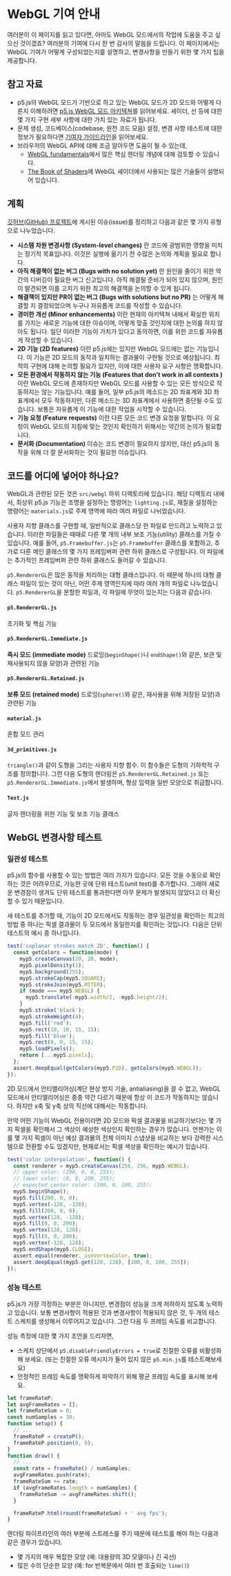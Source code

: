 <!-- How to get started working on the p5.js WebGL mode source code. -->

# WebGL 기여 안내

여러분이 이 페이지를 읽고 있다면, 아마도 WebGL 모드에서의 작업에 도움을 주고 싶으신 것이겠죠? 여러분의 기여에 다시 한 번 감사의 말씀을 드립니다. 이 페이지에서는 WebGL 기여가 어떻게 구성되었는지를 설명하고, 변경사항을 만들기 위한 몇 가지 팁을 제공합니다.

## 참고 자료

- p5.js의 WebGL 모드가 기반으로 하고 있는 WebGL 모드가 2D 모드와 어떻게 다른지 이해하려면 [p5.js WebGL 모드 아키텍쳐](webgl_mode_architecture.md)를 읽어보세요. 셰이더, 선 등에 대한 몇 가지 구현 세부 사항에 대한 가치 있는 자료가 됩니다.
- 문제 생성, 코드베이스(codebase, 원천 코드 모음) 설정, 변경 사항 테스트에 대한 정보가 필요하다면 [기여자 가이드라인](https://p5js.org/contributor-docs/#/./contributor_guidelines)을 읽어보세요.
- 브라우저의 WebGL API에 대해 조금 알아두면 도움이 될 수 있는데, 
  - [WebGL fundamentals](https://webglfundamentals.org/)에서 많은 핵심 렌더링 개념에 대해 검토할 수 있습니다.
  - [The Book of Shaders](https://thebookofshaders.com/)에 WebGL 셰이더에서 사용되는 많은 기술들이 설명되어 있습니다.

## 계획

[깃허브(GitHub) 프로젝트](https://github.com/orgs/processing/projects/5)에 게시된 이슈(issue)를 정리하고 다음과 같은 몇 가지 유형으로 나누었습니다.

- **시스템 차원 변경사항 (System-level changes)** 란 코드에 광범위한 영향을 미치는 장기적 목표입니다. 이것은 실행에 옮기기 전 수많은 논의와 계획을 필요로 합니다.
- **아직 해결책이 없는 버그 (Bugs with no solution yet)** 란 원인을 줄이기 위한 약간의 디버깅이 필요한 버그 신고입니다. 아직 해결될 준비가 되어 있지 않으며, 원인이 발견되면 이를 고치기 위한 최고의 해결책을 논의할 수 있게 됩니다.
- **해결책이 있지만 PR이 없는 버그 (Bugs with solutions but no PR)** 는 어떻게 해결할 지 결정되었으며 누구나 자유롭게 코드를 작성할 수 있습니다.
- **경미한 개선 (Minor enhancements)** 이란 현재의 아키텍쳐 내에서 확실한 위치를 가지는 새로운 기능에 대한 이슈이며, 어떻게 맞출 것인지에 대한 논의를 하지 않아도 됩니다. 일단 이러한 기능이 가치가 있다고 동의하면, 이를 위한 코드를 자유롭게 작성할 수 있습니다.
- **2D 기능 (2D features)** 이란 p5.js에는 있지만 WebGL 모드에는 없는 기능입니다. 이 기능은 2D 모드의 동작과 일치하는 결과물이 구현될 것으로 예상됩니다. 최적의 구현에 대해 논의할 필요가 있지만, 이에 대한 사용자 요구 사항은 명확합니다.
- **모든 환경에서 작동하지 않는 기능 (Features that don't work in all contexts )** 이란 WebGL 모드에 존재하지만 WebGL 모드를 사용할 수 있는 모든 방식으로 작동하지는 않는 기능입니다. 예를 들어, 일부 p5.js의 메소드는 2D 좌표계와 3D 좌표계에서 모두 작동하지만, 다른 메소드는 3D 좌표계에서 사용하면 중단될 수도 있습니다. 보통은 자유롭게 이 기능에 대한 작업을 시작할 수 있습니다.
- **기능 요청 (Feature requests)** 이란 다른 모든 코드 변경 요청을 말합니다. 이 요청이 WebGL 모드의 지침에 맞는 것인지 확인하기 위해서는 약간의 논의가 필요합니다.
- **문서화 (Documentation)** 이슈는 코드 변경이 필요하지 않지만, 대신 p5.js의 동작을 위해 더 잘 문서화하는 것이 필요한 이슈입니다.

## 코드를 어디에 넣어야 하나요?

WebGL과 관련된 모든 것은 `src/webgl` 하위 디렉토리에 있습니다. 해당 디렉토리 내에서, 최상위 p5.js 기능은 조명을 설정하는 명령어는 `lighting.js`로, 재질을 설정하는 명령어는 `materials.js`로 주제 영역에 따라 여러 파일로 나뉘었습니다.

사용자 지향 클래스를 구현할 때, 일반적으로 클래스당 한 파일로 만드려고 노력하고 있습니다. 이러한 파일들은 때때로 다른 몇 개의 내부 보조 기능(utility) 클래스를 가질 수 있습니다. 예를 들어, `p5.Framebuffer.js`는 `p5.Framebuffer` 클래스를 포함하고, 추가로 다른 메인 클래스의 몇 가지 프레임버퍼 관련 하위 클래스로 구성됩니다. 이 파일에는 추가적인 프레임버퍼 관련 하위 클래스도 들어갈 수 있습니다.

`p5.RendererGL`은 많은 동작을 처리하는 대형 클래스입니다. 이 때문에 하나의 대형 클래스 파일이 있는 것이 아닌, 어떤 주제 영역인지에 따라 여러 개의 파일로 나누었습니다. `p5.RendererGL`을 분할한 파일과, 각 파일에 무엇이 있는지는 다음과 같습니다.


#### `p5.RendererGL.js`

초기화 및 핵심 기능


#### `p5.RendererGL.Immediate.js`

**즉시 모드 (immediate mode)** 드로잉(`beginShape()`나 `endShape()`와 같은, 보관 및 재사용되지 않을 모양)과 관련된 기능 


#### `p5.RendererGL.Retained.js`

**보류 모드 (retained mode)** 드로잉(`sphere()`와 같은, 재사용을 위해 저장된 모양)과 관련된 기능

#### `material.js`

혼합 모드 관리

#### `3d_primitives.js`

`triangle()`과 같이 도형을 그리는 사용자 지향 함수. 이 함수들은 도형의 기하학적 구조를 정의합니다. 그런 다음 도형의 렌더링은 `p5.RendererGL.Retained.js` 또는 `p5.RendererGL.Immediate.js`에서 발생하며, 형상 입력을 일반 모양으로 취급합니다.

#### `Text.js`

글자 렌더링을 위한 기능 및 보조 기능 클래스


## WebGL 변경사항 테스트

### 일관성 테스트

p5.js의 함수를 사용할 수 있는 방법은 여러 가지가 있습니다. 모든 것을 수동으로 확인하는 것은 어려우므로, 가능한 곳에 단위 테스트(unit test)를 추가합니다. 그래야 새로운 변경점이 생겨도 단위 테스트를 통과한다면 아무 문제가 발생되지 않았다고 더 확신할 수 있기 때문입니다.

새 테스트를 추가할 때, 기능이 2D 모드에서도 작동하는 경우 일관성을 확인하는 최고의 방법 중 하나는 픽셀 결과물이 두 모드에서 동일한지를 확인하는 것입니다. 다음은 단위 테스트의 예시 중 하나입니다.


```js
test('coplanar strokes match 2D', function() {
  const getColors = function(mode) {
    myp5.createCanvas(20, 20, mode);
    myp5.pixelDensity(1);
    myp5.background(255);
    myp5.strokeCap(myp5.SQUARE);
    myp5.strokeJoin(myp5.MITER);
    if (mode === myp5.WEBGL) {
      myp5.translate(-myp5.width/2, -myp5.height/2);
    }
    myp5.stroke('black');
    myp5.strokeWeight(4);
    myp5.fill('red');
    myp5.rect(10, 10, 15, 15);
    myp5.fill('blue');
    myp5.rect(0, 0, 15, 15);
    myp5.loadPixels();
    return [...myp5.pixels];
  };
  assert.deepEqual(getColors(myp5.P2D), getColors(myp5.WEBGL));
});
```

2D 모드에서 안티앨리어싱(계단 현상 방지 기술, antialiasing)을 끌 수 없고, WebGL 모드에서 안티앨리어싱은 종종 약간 다르기 때문에 항상 이 코드가 작동하지는 않습니다. 하지만 x축 및 y축 상의 직선에 대해서는 작동합니다.

만약 어떤 기능이 WebGL 전용이라면 2D 모드와 픽셀 결과물을 비교하기보다는 몇 가지 픽셀을 확인해서 그 색상이 예상한 색상인지 확인하는 경우가 많습니다. 언젠가는 이를 몇 가지 픽셀이 아닌 예상 결과물의 전체 이미지 스냅샷을 비교하는 보다 강력한 시스템으로 전환할 수도 있겠지만, 현재로서는 픽셀 색상을 확인하는 예시가 있습니다.

```js
test('color interpolation', function() {
  const renderer = myp5.createCanvas(256, 256, myp5.WEBGL);
  // upper color: (200, 0, 0, 255);
  // lower color: (0, 0, 200, 255);
  // expected center color: (100, 0, 100, 255);
  myp5.beginShape();
  myp5.fill(200, 0, 0);
  myp5.vertex(-128, -128);
  myp5.fill(200, 0, 0);
  myp5.vertex(128, -128);
  myp5.fill(0, 0, 200);
  myp5.vertex(128, 128);
  myp5.fill(0, 0, 200);
  myp5.vertex(-128, 128);
  myp5.endShape(myp5.CLOSE);
  assert.equal(renderer._useVertexColor, true);
  assert.deepEqual(myp5.get(128, 128), [100, 0, 100, 255]);
});
```


### 성능 테스트

p5.js가 가장 걱정하는 부분은 아니지만, 변경점이 성능을 크게 저하하지 않도록 노력하고 있습니다. 보통 변경사항이 적용된 것과 변경사항이 적용되지 않은 것, 두 개의 테스트 스케치를 생성해서 이루어지고 있습니다. 그런 다음 두 프레임 속도를 비교합니다.

성능 측정에 대한 몇 가지 조언을 드리자면,

- 스케치 상단에서 `p5.disableFriendlyErrors = true`로 친절한 오류를 비활성화해 보세요. (또는 친절한 오류 메시지가 들어 있지 않은 `p5.min.js`를 테스트해보세요)
- 안정적인 프레임 속도를 명확하게 파악하기 위해 평균 프레임 속도를 표시해 보세요.

```js
let frameRateP;
let avgFrameRates = [];
let frameRateSum = 0;
const numSamples = 30;
function setup() {
  // ...
  frameRateP = createP();
  frameRateP.position(0, 0);
}
function draw() {
  // ...
  const rate = frameRate() / numSamples;
  avgFrameRates.push(rate);
  frameRateSum += rate;
  if (avgFrameRates.length > numSamples) {
    frameRateSum -= avgFrameRates.shift();
  }

  frameRateP.html(round(frameRateSum) + ' avg fps');
}
```

렌더링 파이프라인의 여러 부분에 스트레스를 주기 때문에 테스트를 해야 하는 다음과 같은 경우가 있습니다.

- 몇 가지의 매우 복잡한 모양 (예: 대용량의 3D 모델이나 긴 곡선)
- 많은 수의 단순한 모양 (예: for 반복문에서 여러 번 호출되는 `line()`)
